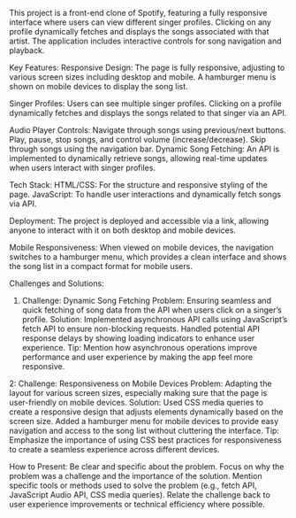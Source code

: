 This project is a front-end clone of Spotify, featuring a fully responsive interface where users can view different singer profiles. Clicking on any profile dynamically fetches and displays the songs associated with that artist. The application includes interactive controls for song navigation and playback.

Key Features:
Responsive Design: The page is fully responsive, adjusting to various screen sizes including desktop and mobile. A hamburger menu is shown on mobile devices to display the song list.

Singer Profiles: Users can see multiple singer profiles. Clicking on a profile dynamically fetches and displays the songs related to that singer via an API.

Audio Player Controls:
Navigate through songs using previous/next buttons.
Play, pause, stop songs, and control volume (increase/decrease).
Skip through songs using the navigation bar.
Dynamic Song Fetching: An API is implemented to dynamically retrieve songs, allowing real-time updates when users interact with singer profiles.

Tech Stack:
HTML/CSS: For the structure and responsive styling of the page.
JavaScript: To handle user interactions and dynamically fetch songs via API.

Deployment:
The project is deployed and accessible via a link, allowing anyone to interact with it on both desktop and mobile devices.

Mobile Responsiveness:
When viewed on mobile devices, the navigation switches to a hamburger menu, which provides a clean interface and shows the song list in a compact format for mobile users.


Challenges and Solutions:
1. Challenge: Dynamic Song Fetching
Problem: Ensuring seamless and quick fetching of song data from the API when users click on a singer’s profile.
Solution:
Implemented asynchronous API calls using JavaScript’s fetch API to ensure non-blocking requests.
Handled potential API response delays by showing loading indicators to enhance user experience.
Tip: Mention how asynchronous operations improve performance and user experience by making the app feel more responsive.

2:
 Challenge: Responsiveness on Mobile Devices
Problem: Adapting the layout for various screen sizes, especially making sure that the page is user-friendly on mobile devices.
Solution:
Used CSS media queries to create a responsive design that adjusts elements dynamically based on the screen size.
Added a hamburger menu for mobile devices to provide easy navigation and access to the song list without cluttering the interface.
Tip: Emphasize the importance of using CSS best practices for responsiveness to create a seamless experience across different devices.

How to Present:
Be clear and specific about the problem.
Focus on why the problem was a challenge and the importance of the solution.
Mention specific tools or methods used to solve the problem (e.g., fetch API, JavaScript Audio API, CSS media queries).
Relate the challenge back to user experience improvements or technical efficiency where possible.